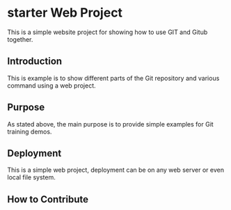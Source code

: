 # starter Web Project

This is a simple website project for 
showing how to use GIT and Gitub together.

## Introduction

This is example is to show different parts
of the Git repository and various command
using a web project.

## Purpose

As stated above, the main purpose is to 
provide simple examples for Git training demos.

## Deployment

This is a simple web project, deployment
can be on any web server or even local file
system.

## How to Contribute
